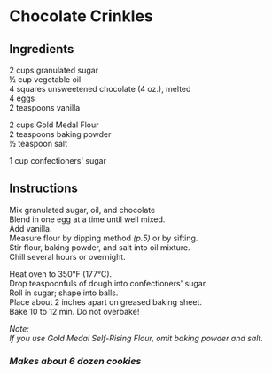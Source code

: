# Chocolate Crinkles

## Ingredients
2 cups granulated sugar  
&frac12; cup vegetable oil  
4 squares unsweetened chocolate (4 oz.), melted  
4 eggs  
2 teaspoons vanilla  

2 cups Gold Medal Flour  
2 teaspoons baking powder  
&frac12; teaspoon salt  

1 cup confectioners' sugar  

## Instructions
Mix granulated sugar, oil, and chocolate  
Blend in one egg at a time until well mixed.  
Add vanilla.  
Measure flour by dipping method *(p.5)* or by sifting.  
Stir flour, baking powder, and salt into oil mixture.  
Chill several hours or overnight.  

Heat oven to 350&deg;F (177&deg;C).  
Drop teaspoonfuls of dough into confectioners' sugar.  
Roll in sugar; shape into balls.  
Place about 2 inches apart on greased baking sheet.  
Bake 10 to 12 min. Do not overbake!  

*Note:*  
*If you use Gold Medal Self-Rising Flour, omit baking powder and salt.*

### *Makes about 6 dozen cookies*
